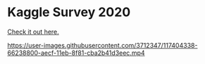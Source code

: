 # Kaggle Survey 2020 

[Check it out here.](https://projector.tensorflow.org/?config=https://raw.githubusercontent.com/dynamicwebpaige/kaggle-survey-spelunking/main/projector_config.json)

https://user-images.githubusercontent.com/3712347/117404338-66238800-aecf-11eb-8f81-cba2b41d3eec.mp4

